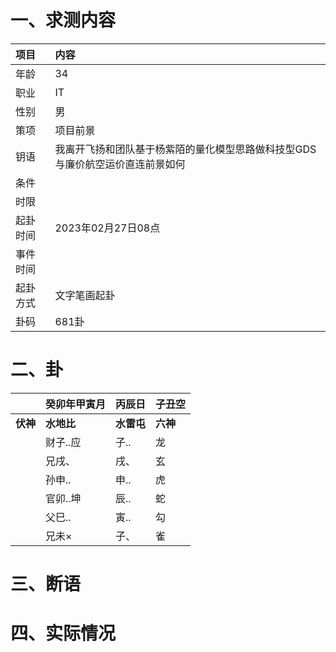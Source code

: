 # 一、求测内容
|项目|内容|
|:-|:-|
|年龄|34|
|职业|IT|
|性别|男|
|策项|项目前景|
|钥语|我离开飞扬和团队基于杨紫陌的量化模型思路做科技型GDS与廉价航空运价直连前景如何|
|条件||
|时限||
|起卦时间|2023年02月27日08点|
|事件时间||
|起卦方式|文字笔画起卦|
|卦码|681卦|

# 二、卦
||癸卯年甲寅月|丙辰日|子丑空|
|:-|:-|:-|:-|
|**伏神**|**水地比**|**水雷屯**|**六神**|
||财子..应|子..|龙|
||兄戌、|戌、|玄|
||孙申..|申..|虎|
||官卯..坤|辰..|蛇|
||父巳..|寅..|勾|
||兄未×|子、|雀|


# 三、断语

# 四、实际情况